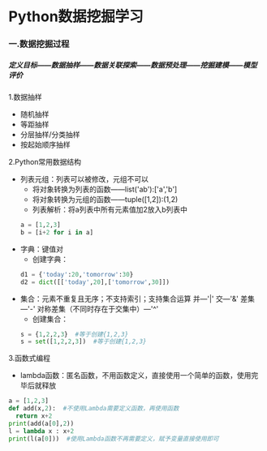 # Python数据挖掘学习
### 一.数据挖掘过程
##### 定义目标——数据抽样——数据关联探索——数据预处理——挖掘建模——模型评价
1.数据抽样
* 随机抽样
* 等距抽样
* 分层抽样/分类抽样
* 按起始顺序抽样

2.Python常用数据结构
* 列表元组：列表可以被修改，元组不可以
  * 将对象转换为列表的函数——list('ab'):['a','b']
  * 将对象转换为元组的函数——tuple([1,2]):(1,2)
  * 列表解析：将a列表中所有元素值加2放入b列表中
  ```python
  a = [1,2,3]
  b = [i+2 for i in a]
  ```
* 字典：键值对
  * 创建字典：
  ```python
  d1 = {'today':20,'tomorrow':30}
  d2 = dict([['today',20],['tomorrow',30]])
  ```
* 集合：元素不重复且无序；不支持索引；支持集合运算 并—'|'  交—'&'  差集—'-'  对称差集（不同时存在于交集中）—'^'
  * 创建集合：
  ```python
  s = {1,2,2,3}  #等于创建{1,2,3}
  s = set([1,2,2,3])  #等于创建{1,2,3}
  ```
3.函数式编程
* lambda函数：匿名函数，不用函数定义，直接使用一个简单的函数，使用完毕后就释放
```python
a = [1,2,3]
def add(x,2):  #不使用Lambda需要定义函数，再使用函数
  return x+2
print(add(a[0],2))
l = lambda x : x+2
print(l(a[0]))  #使用Lambda函数不再需要定义，赋予变量直接使用即可
```




  
  
